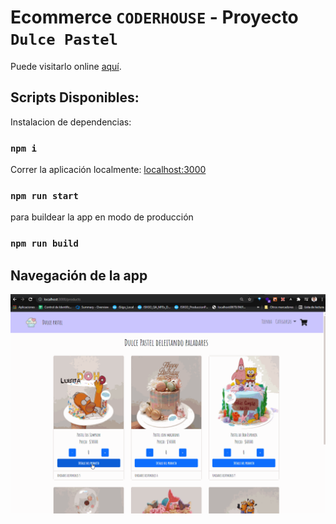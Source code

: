 # Ecommerce `CODERHOUSE` - Proyecto `Dulce Pastel`

Puede visitarlo online [aquí](https://jasa1704.github.io/sweet-cake/).

## Scripts Disponibles:

Instalacion de dependencias:
### `npm i`

Correr la aplicación localmente: [localhost:3000](http://localhost:3000/)

### `npm run start`

para buildear la app en modo de producción

### `npm run build`

## Navegación de la app

![GIF](/src/assets/gif-app/sweet-cake.gif "NAVEGACION")